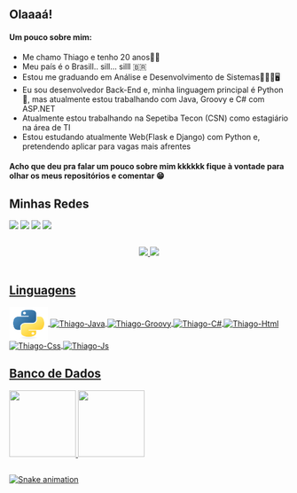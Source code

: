 
<div>
  <h2>Olaaaá!</h2>
  <h4>Um pouco sobre mim: </h4>
  
  - Me chamo Thiago e tenho 20 anos🧑🏻
  - Meu país é o Brasill.. sill... silll 🇧🇷
  - Estou me graduando em Análise e Desenvolvimento de Sistemas👨🏻‍💻🖥
  - Eu sou desenvolvedor Back-End e, minha linguagem principal é Python🐍, mas atualmente estou trabalhando com Java, Groovy e C# com ASP.NET
  - Atualmente estou trabalhando na Sepetiba Tecon (CSN) como estagiário na área de TI
  - Estou estudando atualmente Web(Flask e Django) com Python e, pretendendo aplicar para vagas mais afrentes
    
  <h4>Acho que deu pra falar um pouco sobre mim kkkkkk fique à vontade para olhar os meus repositórios e comentar 😁</h4>

</div>



<div>
  <h2>Minhas Redes</h2>
  <a href="https://github.com/ThiMonteiro" target="_blank"><img src="https://img.shields.io/badge/GitHub-100000?style=for-the-badge&logo=github&logoColor=white" target="_blank"></a>
  <a href="https://www.linkedin.com/in/thiago-monteiro-7286b2226" target="_blank"><img src="https://img.shields.io/badge/-LinkedIn-%230077B5?style=for-the-badge&logo=linkedin&logoColor=white" target="_blank"></a>
  <a href="https://instagram.com/thiagoomoonteiroo" target="_blank"><img src="https://img.shields.io/badge/-Instagram-%23E4405F?style=for-the-badge&logo=instagram&logoColor=white" target="_blank"></a>
  <a href = "mailto:thiago.gsenior@gmail.com"><img src="https://img.shields.io/badge/-Gmail-%23333?style=for-the-badge&logo=gmail&logoColor=white" target="_blank"></a>
  
</div>

##

<div align="center">
  <a href="https://github.com/ThiMonteiro">
  <img height="180em" src="https://github-readme-stats.vercel.app/api?username=ThiMonteiro&show_icons=true&theme=darcka&include_all_commits=true&count_private=true"/>
  <img height="180em" src="https://github-readme-stats.vercel.app/api/top-langs/?username=ThiMonteiro&layout=compact&langs_count=7&theme=darck"/>
  
</div>
  
  
<div style="display: inline_block"><br>
  <h2>Linguagens</h2>
  <img align="center" alt="Thiago-Python" height="60" width="70" src="https://raw.githubusercontent.com/devicons/devicon/master/icons/python/python-original.svg">
  <img align="center" alt="Thiago-Java" height="60" width="70" src="https://cdn.jsdelivr.net/gh/devicons/devicon/icons/java/java-original-wordmark.svg">
  <img align="center" alt="Thiago-Groovy" height="60" width="70" src="https://cdn.jsdelivr.net/gh/devicons/devicon/icons/groovy/groovy-original.svg">
  <img align="center" alt="Thiago-C#" height="60" width="70" src="https://cdn.jsdelivr.net/gh/devicons/devicon/icons/csharp/csharp-original.svg">
  <img align="center" alt="Thiago-Html" height="60" width="70" src="https://cdn.jsdelivr.net/gh/devicons/devicon/icons/html5/html5-original-wordmark.svg" />
  <img align="center" alt="Thiago-Css" height="60" width="70" src="https://cdn.jsdelivr.net/gh/devicons/devicon/icons/css3/css3-original-wordmark.svg" />
  <img align="center" alt="Thiago-Js" height="60" width="70" src="https://cdn.jsdelivr.net/gh/devicons/devicon/icons/javascript/javascript-original.svg" />

</div>


<div>
  <h2>Banco de Dados</h2>
  
  <img src="https://github.com/ThiMonteiro/ThiMonteiro/assets/96743366/d9b7c314-7f38-4cd7-95ce-0f11136b4124" height="120" width="120">
  <img src="https://github.com/ThiMonteiro/ThiMonteiro/assets/96743366/607d2bb8-ac15-4714-b4a4-26892417f301" height="120" width="120">


</div>

##
  
<div> 

  ![Snake animation](https://github.com/ThiMonteiro/ThiMonteiro/blob/output/github-contribution-grid-snake.svg)
 
</div>
